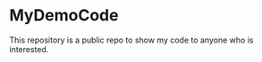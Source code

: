 MyDemoCode
==========

This repository is a public repo to show my code to anyone who is interested. 
